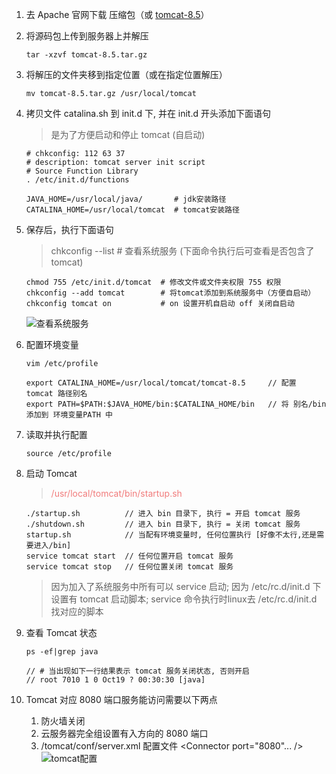 1. 去 Apache 官网下载 压缩包（或 [tomcat-8.5](http://39.106.78.182/download/package/apache-tomcat-8.5.88.tar.gz)）
2. 将源码包上传到服务器上并解压

    ```shell
    tar -xzvf tomcat-8.5.tar.gz
    ```

3. 将解压的文件夹移到指定位置（或在指定位置解压）

    ```shell
    mv tomcat-8.5.tar.gz /usr/local/tomcat
    ```

4. 拷贝文件 catalina.sh 到 init.d 下, 并在 init.d 开头添加下面语句

    > 是为了方便启动和停止 tomcat (自启动)

    ```vim
    # chkconfig: 112 63 37
    # description: tomcat server init script
    # Source Function Library
    . /etc/init.d/functions
    
    JAVA_HOME=/usr/local/java/       # jdk安装路径
    CATALINA_HOME=/usr/local/tomcat  # tomcat安装路径
    ```

5. 保存后，执行下面语句

    > chkconfig --list # 查看系统服务 (下面命令执行后可查看是否包含了tomcat)

    ```shell
    chmod 755 /etc/init.d/tomcat  # 修改文件或文件夹权限 755 权限
    chkconfig --add tomcat        # 将tomcat添加到系统服务中（方便自启动）
    chkconfig tomcat on           # on 设置开机自启动 off 关闭自启动
    ```

    ![查看系统服务](http://39.106.78.182/download/image/service-list.png)
6. 配置环境变量

    ```shell
    vim /etc/profile
    
    export CATALINA_HOME=/usr/local/tomcat/tomcat-8.5     // 配置 tomcat 路径别名
    export PATH=$PATH:$JAVA_HOME/bin:$CATALINA_HOME/bin   // 将 别名/bin 添加到 环境变量PATH 中
    ```

7. 读取并执行配置

    ```shell
    source /etc/profile
    ```

8. 启动 Tomcat

    > <span style="color:rgb(241, 123, 123)">/usr/local/tomcat/bin/startup.sh</span>

    ```shell
    ./startup.sh          // 进入 bin 目录下, 执行 = 开启 tomcat 服务
    ./shutdown.sh         // 进入 bin 目录下, 执行 = 关闭 tomcat 服务
    startup.sh            // 当配有环境变量时, 任何位置执行 [好像不太行,还是需要进入/bin]
    service tomcat start  // 任何位置开启 tomcat 服务
    service tomcat stop   // 任何位置关闭 tomcat 服务
    ```

    > 因为加入了系统服务中所有可以 service 启动; 因为 /etc/rc.d/init.d 下设置有 tomcat 启动脚本; service 命令执行时linux去 /etc/rc.d/init.d 找对应的脚本

9. 查看 Tomcat 状态

    ```shell
    ps -ef|grep java
    
    // # 当出现如下一行结果表示 tomcat 服务关闭状态, 否则开启
    // root 7010 1 0 Oct19 ? 00:30:30 [java]
    ```

10. Tomcat 对应 8080 端口服务能访问需要以下两点
    1. 防火墙关闭
    2. 云服务器完全组设置有入方向的 8080 端口
    3. /tomcat/conf/server.xml 配置文件 \<Connector port="8080"... />
    ![tomcat配置](http://39.106.78.182/download/image/tomcat%E9%85%8D%E7%BD%AE.png)
